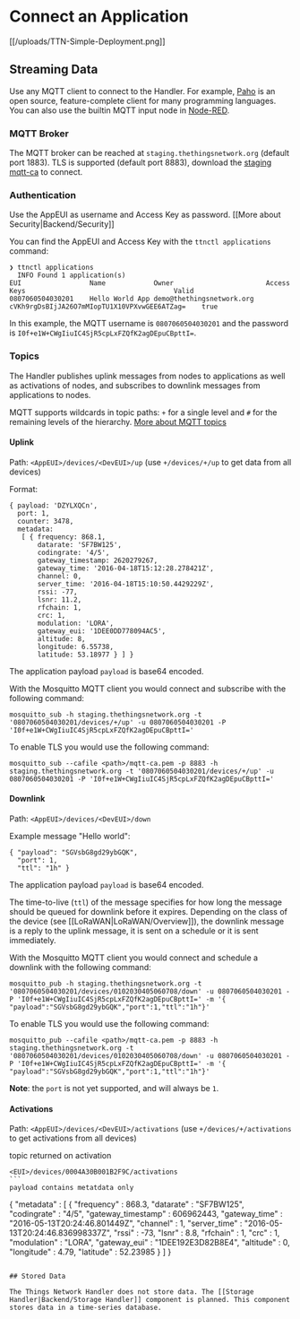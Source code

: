 # Connect an Application

[[/uploads/TTN-Simple-Deployment.png]]

## Streaming Data

Use any MQTT client to connect to the Handler. For example, [Paho](http://www.eclipse.org/paho/) is an open source, feature-complete client for many programming languages. You can also use the builtin MQTT input node in [Node-RED](http://nodered.org).

### MQTT Broker

The MQTT broker can be reached at `staging.thethingsnetwork.org` (default port 1883).
TLS is supported (default port 8883), download the [staging mqtt-ca](http://staging.thethingsnetwork.org/mqtt-ca.pem) to connect.

### Authentication

Use the AppEUI as username and Access Key as password. [[More about Security|Backend/Security]]

You can find the AppEUI and Access Key with the `ttnctl applications` command:

```
❯ ttnctl applications
  INFO Found 1 application(s)
EUI             	Name           	Owner                    	Access Keys                                 	Valid
0807060504030201	Hello World App	demo@thethingsnetwork.org	cVKh9rgDsBIjJA26O7mMIopTU1X10VPXvwGEE6ATZag=	true
```

In this example, the MQTT username is `0807060504030201` and the password is `I0f+e1W+CWgIiuIC4SjR5cpLxFZQfK2agDEpuCBpttI=`.

### Topics

The Handler publishes uplink messages from nodes to applications as well as activations of nodes, and subscribes to downlink messages from applications to nodes.

MQTT supports wildcards in topic paths: `+` for a single level and `#` for the remaining levels of the hierarchy. [More about MQTT topics](http://mosquitto.org/man/mqtt-7.html)

#### Uplink

Path: `<AppEUI>/devices/<DevEUI>/up` (use `+/devices/+/up` to get data from all devices)

Format:
```
{ payload: 'DZYLXQCn',
  port: 1,
  counter: 3478,
  metadata:
   [ { frequency: 868.1,
       datarate: 'SF7BW125',
       codingrate: '4/5',
       gateway_timestamp: 2620279267,
       gateway_time: '2016-04-18T15:12:28.278421Z',
       channel: 0,
       server_time: '2016-04-18T15:10:50.4429229Z',
       rssi: -77,
       lsnr: 11.2,
       rfchain: 1,
       crc: 1,
       modulation: 'LORA',
       gateway_eui: '1DEE0DD778094AC5',
       altitude: 8,
       longitude: 6.55738,
       latitude: 53.18977 } ] }
```

The application payload `payload` is base64 encoded.

With the Mosquitto MQTT client you would connect and subscribe with the following command:

````
mosquitto_sub -h staging.thethingsnetwork.org -t '0807060504030201/devices/+/up' -u 0807060504030201 -P 'I0f+e1W+CWgIiuIC4SjR5cpLxFZQfK2agDEpuCBpttI='
````
To enable TLS you would use the following command:
````
mosquitto_sub --cafile <path>/mqtt-ca.pem -p 8883 -h staging.thethingsnetwork.org -t '0807060504030201/devices/+/up' -u 0807060504030201 -P 'I0f+e1W+CWgIiuIC4SjR5cpLxFZQfK2agDEpuCBpttI='
````

#### Downlink

Path: `<AppEUI>/devices/<DevEUI>/down`

Example message "Hello world":
```
{ "payload": "SGVsbG8gd29ybGQK",
  "port": 1,
  "ttl": "1h" }
```

The application payload `payload` is base64 encoded.

The time-to-live (`ttl`) of the message specifies for how long the message should be queued for downlink before it expires. Depending on the class of the device (see [[LoRaWAN|LoRaWAN/Overview]]), the downlink message is a reply to the uplink message, it is sent on a schedule or it is sent immediately.

With the Mosquitto MQTT client you would connect and schedule a downlink with the following command:

```
mosquitto_pub -h staging.thethingsnetwork.org -t '0807060504030201/devices/0102030405060708/down' -u 0807060504030201 -P 'I0f+e1W+CWgIiuIC4SjR5cpLxFZQfK2agDEpuCBpttI=' -m '{ "payload":"SGVsbG8gd29ybGQK","port":1,"ttl":"1h"}'
```
To enable TLS you would use the following command:
```
mosquitto_pub --cafile <path>/mqtt-ca.pem -p 8883 -h staging.thethingsnetwork.org -t '0807060504030201/devices/0102030405060708/down' -u 0807060504030201 -P 'I0f+e1W+CWgIiuIC4SjR5cpLxFZQfK2agDEpuCBpttI=' -m '{ "payload":"SGVsbG8gd29ybGQK","port":1,"ttl":"1h"}'
```


**Note**: the `port` is not yet supported, and will always be `1`.

#### Activations

Path: `<AppEUI>/devices/<DevEUI>/activations` (use `+/devices/+/activations` to get activations from all devices)

topic returned on activation 
````
<EUI>/devices/0004A30B001B2F9C/activations
```
payload contains metatdata only
````
{
    "metadata" : [
    {
        "frequency" : 868.3,
        "datarate" : "SF7BW125",
        "codingrate" : "4/5",
        "gateway_timestamp" : 606962443,
        "gateway_time" : "2016-05-13T20:24:46.801449Z",
        "channel" : 1,
        "server_time" : "2016-05-13T20:24:46.836998337Z",
        "rssi" : -73,
        "lsnr" : 8.8,
        "rfchain" : 1,
        "crc" : 1,
        "modulation" : "LORA",
        "gateway_eui" : "1DEE192E3D82B8E4",
        "altitude" : 0,
        "longitude" : 4.79,
        "latitude" : 52.23985
    }
  ]
}

```

## Stored Data

The Things Network Handler does not store data. The [[Storage Handler|Backend/Storage Handler]] component is planned. This component stores data in a time-series database.

